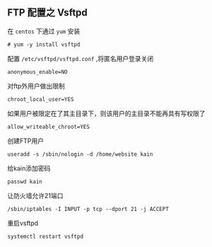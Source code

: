 ## FTP 配置之 Vsftpd

在 `centos` 下通过 `yum` 安装

```shell
# yum -y install vsftpd
```

配置 `/etc/vsftpd/vsftpd.conf` ,将匿名用户登录关闭

```
anonymous_enable=NO
```

对ftp外用户做出限制

```
chroot_local_user=YES
```

如果用户被限定在了其主目录下，则该用户的主目录不能再具有写权限了

```
allow_writeable_chroot=YES
```

创建FTP用户

```
useradd -s /sbin/nologin -d /home/website kain
```

给kain添加密码

```
passwd kain
```

让防火墙允许21端口

```
/sbin/iptables -I INPUT -p tcp --dport 21 -j ACCEPT
```

重启vsftpd

```
systemctl restart vsftpd
```